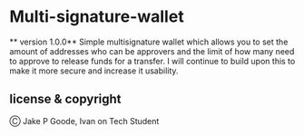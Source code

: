 # Multi-signature-wallet

** version 1.0.0**
Simple multisignature wallet which allows you to set the amount of addresses who can be approvers and the limit of how many need to approve to release funds for a transfer.
I will continue to build upon this to make it more secure and increase it usability.


## license & copyright

Ⓒ Jake P Goode, Ivan on Tech Student
